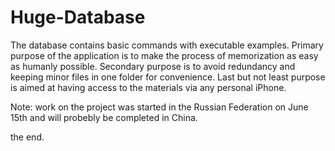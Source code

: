 # Huge-Database
The database contains basic commands with executable examples. Primary purpose of the application is to make the process of memorization as easy as humanly possible. 
Secondary purpose is to avoid redundancy and keeping minor files in one folder for convenience.
Last but not least purpose is aimed at having access to the materials via any personal iPhone.

Note: work on the project was started in the Russian Federation on June 15th and will probebly be completed in China.

the end.
